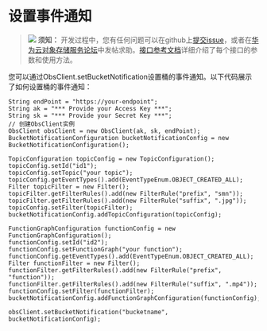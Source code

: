 # 设置事件通知<a name="obs_21_1802"></a>

>![](public_sys-resources/icon-notice.gif) **须知：** 
>开发过程中，您有任何问题可以在github上[提交issue](https://github.com/huaweicloud/huaweicloud-sdk-java-obs/issues)，或者在[华为云对象存储服务论坛](https://bbs.huaweicloud.com/forum/forum-620-1.html)中发帖求助。[接口参考文档](https://obssdk.obs.cn-north-1.myhuaweicloud.com/apidoc/cn/java/index.html)详细介绍了每个接口的参数和使用方法。

您可以通过ObsClient.setBucketNotification设置桶的事件通知。以下代码展示了如何设置桶的事件通知：

```
String endPoint = "https://your-endpoint";
String ak = "*** Provide your Access Key ***";
String sk = "*** Provide your Secret Key ***";
// 创建ObsClient实例
ObsClient obsClient = new ObsClient(ak, sk, endPoint);
BucketNotificationConfiguration bucketNotificationConfig = new BucketNotificationConfiguration();

TopicConfiguration topicConfig = new TopicConfiguration();
topicConfig.setId("id1");
topicConfig.setTopic("your topic");
topicConfig.getEventTypes().add(EventTypeEnum.OBJECT_CREATED_ALL);
Filter topicFilter = new Filter();
topicFilter.getFilterRules().add(new FilterRule("prefix", "smn"));
topicFilter.getFilterRules().add(new FilterRule("suffix", ".jpg"));
topicConfig.setFilter(topicFilter);
bucketNotificationConfig.addTopicConfiguration(topicConfig);
 
FunctionGraphConfiguration functionConfig = new FunctionGraphConfiguration();
functionConfig.setId("id2");
functionConfig.setFunctionGraph("your function");
functionConfig.getEventTypes().add(EventTypeEnum.OBJECT_CREATED_ALL);
Filter functionFilter = new Filter();
functionFilter.getFilterRules().add(new FilterRule("prefix", "function"));
functionFilter.getFilterRules().add(new FilterRule("suffix", ".mp4"));
functionConfig.setFilter(functionFilter);
bucketNotificationConfig.addFunctionGraphConfiguration(functionConfig);
 
obsClient.setBucketNotification("bucketname", bucketNotificationConfig);
```


